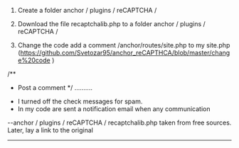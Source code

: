 1) Create a folder anchor / plugins / reCAPTCHA /

2) Download the file  recaptchalib.php to a folder  anchor / plugins / reCAPTCHA / 

3) Сhange the code add a comment /anchor/routes/site.php  to my  site.php (https://github.com/Svetozar95/anchor_reCAPTHCA/blob/master/change%20code )

/**
 * Post a comment
 */
..........




- I turned off the check messages for spam.
- In my code are sent a notification email when any communication


--anchor / plugins / reCAPTCHA / recaptchalib.php taken from free sources. Later, lay a link to the original


--------
